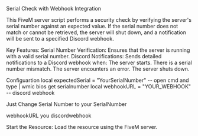 Serial Check with Webhook Integration

This FiveM server script performs a security check by verifying the server's serial number against an expected value. If the serial number does not match or cannot be retrieved, the server will shut down, and a notification will be sent to a specified Discord webhook.

Key Features:
  Serial Number Verification: Ensures that the server is running with a valid serial number.
  Discord Notifications: Sends detailed notifications to a Discord webhook when:
  The server starts.
  There is a serial number mismatch.
  The server encounters an error.
  The server shuts down.

Configuartion 
local expectedSerial = "YourSerialNumber" -- open cmd and type | wmic bios get serialnumber 
local webhookURL = "YOUR_WEBHOOK" -- discord webhook

Just Change Serial Number to your SerialNumber

webhookURL you discordwebhook

Start the Resource: Load the resource using the FiveM server.
